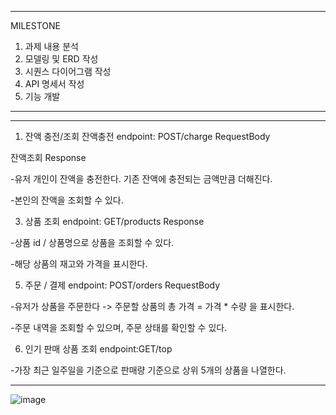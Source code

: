 


************


MILESTONE
1. 과제 내용 분석
2. 모델링 및 ERD 작성
3. 시퀀스 다이어그램 작성
4. API 명세서 작성
5. 기능 개발


************


************


1. 잔액 충전/조회
잔액충전
endpoint: POST/charge
RequestBody


잔액조회
Response


-유저 개인이 잔액을 충전한다. 기존 잔액에 충전되는 금액만큼 더해진다.


-본인의 잔액을 조회할 수 있다.

3. 상품 조회
endpoint: GET/products
Response


-상품 id / 상품명으로 상품을 조회할 수 있다.


-해당 상품의 재고와 가격을 표시한다.

5. 주문 / 결제
endpoint: POST/orders
RequestBody


-유저가 상품을 주문한다 -> 주문할 상품의 총 가격 = 가격 * 수량 을 표시한다.


-주문 내역을 조회할 수 있으며, 주문 상태를 확인할 수 있다.

6. 인기 판매 상품 조회
endpoint:GET/top


-가장 최근 일주일을 기준으로 판매량 기준으로 상위 5개의 상품을 나열한다.


************
![image](https://github.com/JunilMin/hanghae99_2-/assets/86759172/ef90da1b-4af0-4277-8b77-4fe3bb076ea8)











